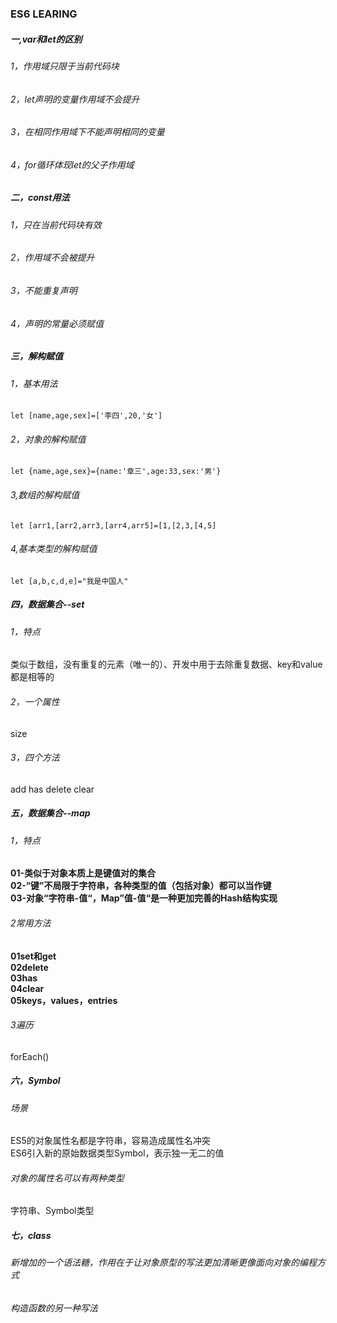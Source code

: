### ES6  LEARING
##### 一,var和let的区别
###### 1，作用域只限于当前代码块
###### 2，let声明的变量作用域不会提升
###### 3，在相同作用域下不能声明相同的变量
###### 4，for循环体现let的父子作用域
##### 二，const用法
###### 1，只在当前代码块有效
###### 2，作用域不会被提升
###### 3，不能重复声明
###### 4，声明的常量必须赋值
##### 三，解构赋值
###### 1，基本用法
`let [name,age,sex]=['李四',20,'女']`
###### 2，对象的解构赋值
`let {name,age,sex}={name:'章三',age:33,sex:'男'}`
###### 3,数组的解构赋值
`let [arr1,[arr2,arr3,[arr4,arr5]=[1,[2,3,[4,5]`
###### 4,基本类型的解构赋值
`let [a,b,c,d,e]="我是中国人"`
##### 四，数据集合--set
###### 1，特点
类似于数组，没有重复的元素（唯一的）、开发中用于去除重复数据、key和value都是相等的
###### 2，一个属性
size
###### 3，四个方法
add has delete clear
##### 五，数据集合--map
###### 1，特点
**01-类似于对象本质上是键值对的集合**<br/>
**02-“键”不局限于字符串，各种类型的值（包括对象）都可以当作键**<br/>
**03-对象“字符串-值“，Map”值-值“是一种更加完善的Hash结构实现**<br/>
###### 2常用方法
**01set和get**<br/>
**02delete**<br/>
**03has**<br/>
**04clear**<br/>
**05keys，values，entries**<br/>
###### 3遍历
forEach()
##### 六，Symbol
###### 场景
ES5的对象属性名都是字符串，容易造成属性名冲突<br>
ES6引入新的原始数据类型Symbol，表示独一无二的值
###### 对象的属性名可以有两种类型
字符串、Symbol类型
##### 七，class
###### 新增加的一个语法糖，作用在于让对象原型的写法更加清晰更像面向对象的编程方式
###### 构造函数的另一种写法
